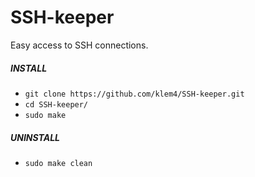 # SSH-keeper
Easy access to SSH connections.


##### INSTALL

* `git clone https://github.com/klem4/SSH-keeper.git`
* `cd SSH-keeper/`
* `sudo make`


##### UNINSTALL
* `sudo make clean`


